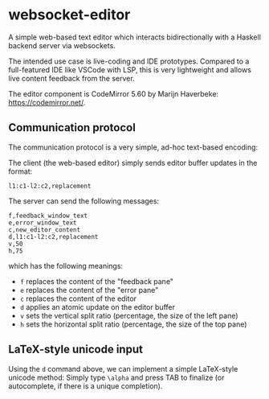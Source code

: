 
websocket-editor
================

A simple web-based text editor which interacts bidirectionally with
a Haskell backend server via websockets.

The intended use case is live-coding and IDE prototypes. Compared to
a full-featured IDE like VSCode with LSP, this is very lightweight and
allows live content feedback from the server.

The editor component is CodeMirror 5.60 by Marijn Haverbeke: <https://codemirror.net/>.


Communication protocol
----------------------

The communication protocol is a very simple, ad-hoc text-based encoding:

The client (the web-based editor) simply sends editor buffer updates in the format:

    l1:c1-l2:c2,replacement

The server can send the following messages:

    f,feedback_window_text
    e,error_window_text 
    c,new_editor_content
    d,l1:c1-l2:c2,replacement
    v,50
    h,75

which has the following meanings:

* `f` replaces the content of the "feedback pane"    
* `e` replaces the content of the "error pane"
* `c` replaces the content of the editor
* `d` applies an atomic update on the editor buffer
* `v` sets the vertical split ratio (percentage, the size of the left pane)
* `h` sets the horizontal split ratio (percentage, the size of the top pane)

LaTeX-style unicode input
-------------------------

Using the `d` command above, we can implement a simple LaTeX-style unicode method:
Simply type `\alpha` and press TAB to finalize (or autocomplete, if there is a unique
completion). 

